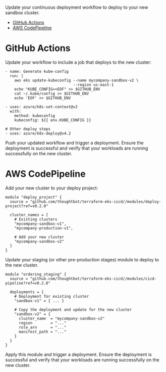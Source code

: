 Update your continuous deployment workflow to deploy to your new sandbox
cluster.

<div class="toc-macro rbtoc1710773639879">

  - [GitHub Actions](#Deployworkloadstothenewcluster-GitHubActions)
  - [AWS CodePipeline](#Deployworkloadstothenewcluster-AWSCodePipeline)

</div>

# GitHub Actions

Update your workflow to include a job that deploys to the new cluster:

<div class="code panel pdl" style="border-width: 1px;">

<div class="codeContent panelContent pdl">

``` syntaxhighlighter-pre
- name: Generate kube-config
  run: |
    aws eks update-kubeconfig --name mycompany-sandbox-v2 \
                              --region us-east-1
    echo "KUBE_CONFIG<<EOF" >> $GITHUB_ENV
    cat ~/.kube/config >> $GITHUB_ENV
    echo 'EOF' >> $GITHUB_ENV

- uses: azure/k8s-set-context@v2
  with:
    method: kubeconfig
    kubeconfig: ${{ env.KUBE_CONFIG }}

# Other deploy steps
- uses: azure/k8s-deploy@v4.2
```

</div>

</div>

Push your updated workflow and trigger a deployment. Ensure the
deployment is successful and verify that your workloads are running
successfully on the new cluster.

# AWS CodePipeline

Add your new cluster to your deploy project:

<div class="code panel pdl" style="border-width: 1px;">

<div class="codeContent panelContent pdl">

``` syntaxhighlighter-pre
module "deploy_project" {
  source = "github.com/thoughtbot/terraform-eks-cicd//modules/deploy-project?ref=v0.2.0"

  cluster_names = [
    # Existing clusters
    "mycompany-sandbox-v1",
    "mycompany-production-v1",
    
    # Add your new cluster
    "mycompany-sandbox-v2"
  ]
}
```

</div>

</div>

Update your staging (or other pre-production stages) module to deploy to
the new cluster.

<div class="code panel pdl" style="border-width: 1px;">

<div class="codeContent panelContent pdl">

``` syntaxhighlighter-pre
module "ordering_staging" {
  source = "github.com/thoughtbot/terraform-eks-cicd//modules/cicd-pipeline?ref=v0.2.0"

  deployments = {
    # Deployment for existing cluster
    "sandbox-v1" = { ... }
    
    # Copy the deployment and update for the new cluster
    "sandbox-v2" = {
      cluster_name  = "mycompany-sandbox-v2"
      region        = "..."
      role_arn      = "..."
      manifest_path = "..."
    }
  }
}
```

</div>

</div>

Apply this module and trigger a deployment. Ensure the deployment is
successful and verify that your workloads are running successfully on
the new cluster.
